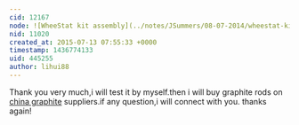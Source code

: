 ```yaml
---
cid: 12167
node: ![WheeStat kit assembly](../notes/JSummers/08-07-2014/wheestat-kit-assembly)
nid: 11020
created_at: 2015-07-13 07:55:33 +0000
timestamp: 1436774133
uid: 445255
author: lihui88
---
```


Thank you very much,i will test it by myself.then i will buy graphite rods on <a href="http://www.xrdcarbon.com/">china graphite</a> suppliers.if any 
question,i will connect with you. thanks again!